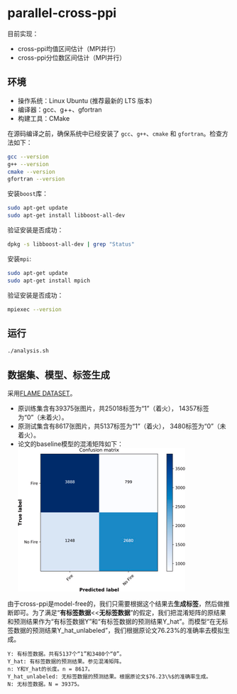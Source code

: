 # parallel-cross-ppi

目前实现：

- cross-ppi均值区间估计（MPI并行）
- cross-ppi分位数区间估计（MPI并行）

## 环境

- 操作系统：Linux Ubuntu (推荐最新的 LTS 版本)
- 编译器：gcc、g++、gfortran
- 构建工具：CMake

在源码编译之前，确保系统中已经安装了 `gcc`、`g++`、`cmake` 和 `gfortran`。检查方法如下：

```bash
gcc --version
g++ --version
cmake --version
gfortran --version
```

安装`boost`库：
```bash
sudo apt-get update
sudo apt-get install libboost-all-dev
```
验证安装是否成功：
```bash
dpkg -s libboost-all-dev | grep "Status"
```

安装`mpi`:
```bash
sudo apt-get update
sudo apt-get install mpich
```
验证安装是否成功：
```bash
mpiexec --version
```

## 运行

```bash
./analysis.sh
```

## 数据集、模型、标签生成

采用[FLAME DATASET](https://www.sciencedirect.com/science/article/pii/S1389128621001201#fig3)。
- 原训练集含有39375张图片，共25018标签为“1”（着火）， 14357标签为“0”（未着火）。
- 原测试集含有8617张图片，共5137标签为“1”（着火）， 3480标签为“0”（未着火）。
- 论文的baseline模型的混淆矩阵如下：
![alt text](image.png)

由于cross-ppi是model-free的，我们只需要根据这个结果去**生成标签**，然后做推断即可。为了满足“**有标签数据**<<**无标签数据**”的假定，我们把混淆矩阵的原结果和预测结果作为“有标签数据Y”和“有标签数据的预测结果Y_hat”。而模型“在无标签数据的预测结果Y_hat_unlabeled”，我们根据原论文$76.23\%$的准确率去模拟生成。
```
Y: 有标签数据。共有5137个“1”和3480个“0”。
Y_hat: 有标签数据的预测结果。参见混淆矩阵。
n: Y和Y_hat的长度。n = 8617。
Y_hat_unlabeled: 无标签数据的预测结果。根据原论文$76.23\%$的准确率生成。
N: 无标签数据。N = 39375。
```